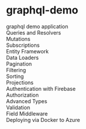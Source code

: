 # graphql-demo <br>
graphql demo application <br>
Queries and Resolvers <br>
Mutations <br>
Subscriptions <br>
Entity Framework <br>
Data Loaders <br>
Pagination <br>
Filtering <br>
Sorting <br>
Projections <br>
Authentication with Firebase <br>
Authorization <br>
Advanced Types <br>
Validation <br>
Field Middleware <br>
Deploying via Docker to Azure <br>